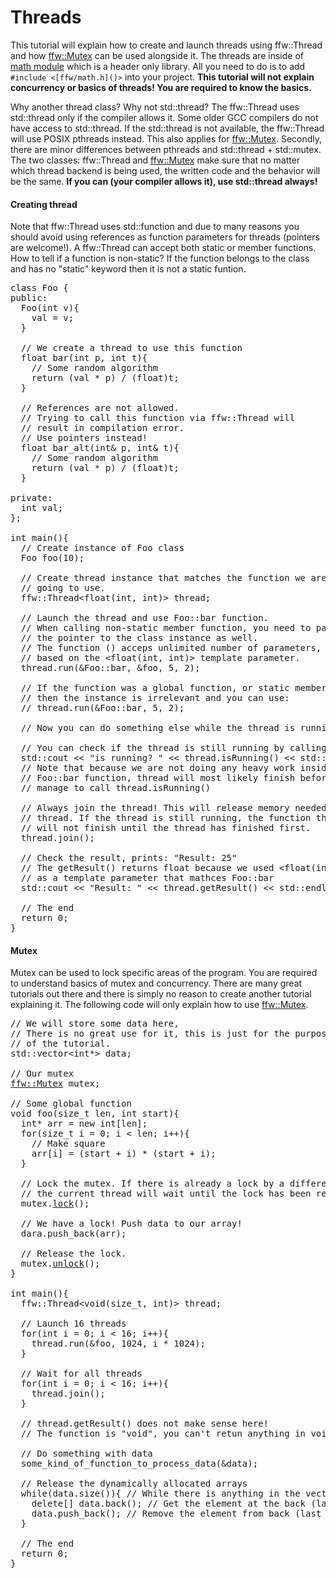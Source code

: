 Threads
=================

This tutorial will explain how to create and launch threads using ffw::Thread and how [ffw::Mutex](ffw_Mutex.html) can be used alongside it. The threads are inside of [math module](group__math.html) which is a header only library. All you need to do is to add `#include <[ffw/math.h]()>` into your project. **This tutorial will not explain concurrency or basics of threads! You are required to know the basics.**

Why another thread class? Why not std::thread? The ffw::Thread uses std::thread only if the compiler allows it. Some older GCC compilers do not have access to std::thread. If the std::thread is not available, the ffw::Thread will use POSIX pthreads instead. This also applies for [ffw::Mutex](ffw_Mutex.html). Secondly, there are minor differences between pthreads and std::thread + std::mutex. The two classes: ffw::Thread and [ffw::Mutex](ffw_Mutex.html) make sure that no matter which thread backend is being used, the written code and the behavior will be the same. **If you can (your compiler allows it), use std::thread always!**

#### Creating thread


Note that ffw::Thread uses std::function and due to many reasons you should avoid using references as function parameters for threads (pointers are welcome!). A ffw::Thread can accept both static or member functions. How to tell if a function is non-static? If the function belongs to the class and has no "static" keyword then it is not a static funtion.


<pre><div class="lang-cpp"><span class="hljs-keyword">class </span><span class="hljs-normal">Foo &#123;</span>
<span class="hljs-normal"></span><span class="hljs-keyword">public</span><span class="hljs-normal">:</span>
<span class="hljs-normal">  Foo(</span><span class="hljs-title">int</span><span class="hljs-normal"> v)&#123;</span>
<span class="hljs-normal">    val = v;</span>
<span class="hljs-normal">  &#125;</span>
<span class="hljs-normal"></span>
<span class="hljs-normal">  </span><span class="hljs-comment">// We create a thread to use this function</span><span class="hljs-normal"></span>
<span class="hljs-normal">  </span><span class="hljs-title">float</span><span class="hljs-normal"> bar(</span><span class="hljs-title">int</span><span class="hljs-normal"> p, </span><span class="hljs-title">int</span><span class="hljs-normal"> t)&#123;</span>
<span class="hljs-normal">    </span><span class="hljs-comment">// Some random algorithm</span><span class="hljs-normal"></span>
<span class="hljs-normal">    </span><span class="hljs-keyword">return</span><span class="hljs-normal"> (val * p) / (float)t;</span>
<span class="hljs-normal">  &#125;</span>
<span class="hljs-normal"></span>
<span class="hljs-normal">  </span><span class="hljs-comment">// References are not allowed.</span><span class="hljs-normal"></span>
<span class="hljs-normal">  </span><span class="hljs-comment">// Trying to call this function via ffw::Thread will</span><span class="hljs-normal"></span>
<span class="hljs-normal">  </span><span class="hljs-comment">// result in compilation error.</span><span class="hljs-normal"></span>
<span class="hljs-normal">  </span><span class="hljs-comment">// Use pointers instead!</span><span class="hljs-normal"></span>
<span class="hljs-normal">  </span><span class="hljs-title">float</span><span class="hljs-normal"> bar_alt(</span><span class="hljs-title">int</span><span class="hljs-normal">&amp; p, </span><span class="hljs-title">int</span><span class="hljs-normal">&amp; t)&#123;</span>
<span class="hljs-normal">    </span><span class="hljs-comment">// Some random algorithm</span><span class="hljs-normal"></span>
<span class="hljs-normal">    </span><span class="hljs-keyword">return</span><span class="hljs-normal"> (val * p) / (float)t;</span>
<span class="hljs-normal">  &#125;</span>
<span class="hljs-normal"></span>
<span class="hljs-normal"></span><span class="hljs-keyword">private</span><span class="hljs-normal">:</span>
<span class="hljs-normal">  </span><span class="hljs-title">int</span><span class="hljs-normal"> val;</span>
<span class="hljs-normal">&#125;;</span>
<span class="hljs-normal"></span>
<span class="hljs-normal"></span><span class="hljs-title">int</span><span class="hljs-normal"> main()&#123;</span>
<span class="hljs-normal">  </span><span class="hljs-comment">// Create instance of Foo class</span><span class="hljs-normal"></span>
<span class="hljs-normal">  Foo foo(10);</span>
<span class="hljs-normal"></span>
<span class="hljs-normal">  </span><span class="hljs-comment">// Create thread instance that matches the function we are</span><span class="hljs-normal"></span>
<span class="hljs-normal">  </span><span class="hljs-comment">// going to use.</span><span class="hljs-normal"></span>
<span class="hljs-normal">  ffw::Thread&lt;float(int, int)&gt; thread;</span>
<span class="hljs-normal"></span>
<span class="hljs-normal">  </span><span class="hljs-comment">// Launch the thread and use Foo::bar function.</span><span class="hljs-normal"></span>
<span class="hljs-normal">  </span><span class="hljs-comment">// When calling non-static member function, you need to pass</span><span class="hljs-normal"></span>
<span class="hljs-normal">  </span><span class="hljs-comment">// the pointer to the class instance as well.</span><span class="hljs-normal"></span>
<span class="hljs-normal">  </span><span class="hljs-comment">// The function () acceps unlimited number of parameters, it will scale</span><span class="hljs-normal"></span>
<span class="hljs-normal">  </span><span class="hljs-comment">// based on the &lt;float(int, int)&gt; template parameter.</span><span class="hljs-normal"></span>
<span class="hljs-normal">  thread.run(&amp;Foo::bar, &amp;foo, 5, 2);</span>
<span class="hljs-normal"></span>
<span class="hljs-normal">  </span><span class="hljs-comment">// If the function was a global function, or static member function,</span><span class="hljs-normal"></span>
<span class="hljs-normal">  </span><span class="hljs-comment">// then the instance is irrelevant and you can use:</span><span class="hljs-normal"></span>
<span class="hljs-normal">  </span><span class="hljs-comment">// thread.run(&amp;Foo::bar, 5, 2);</span><span class="hljs-normal"></span>
<span class="hljs-normal"></span>
<span class="hljs-normal">  </span><span class="hljs-comment">// Now you can do something else while the thread is running.</span><span class="hljs-normal"></span>
<span class="hljs-normal"></span>
<span class="hljs-normal">  </span><span class="hljs-comment">// You can check if the thread is still running by calling:</span><span class="hljs-normal"></span>
<span class="hljs-normal">  std::cout &lt;&lt; </span><span class="hljs-string">"is running? "</span><span class="hljs-normal"> &lt;&lt; thread.isRunning() &lt;&lt; std::endl;</span>
<span class="hljs-normal">  </span><span class="hljs-comment">// Note that because we are not doing any heavy work inside of</span><span class="hljs-normal"></span>
<span class="hljs-normal">  </span><span class="hljs-comment">// Foo::bar function, thread will most likely finish before you</span><span class="hljs-normal"></span>
<span class="hljs-normal">  </span><span class="hljs-comment">// manage to call thread.isRunning()</span><span class="hljs-normal"></span>
<span class="hljs-normal"></span>
<span class="hljs-normal">  </span><span class="hljs-comment">// Always join the thread! This will release memory needed for the</span><span class="hljs-normal"></span>
<span class="hljs-normal">  </span><span class="hljs-comment">// thread. If the thread is still running, the function thread.join()</span><span class="hljs-normal"></span>
<span class="hljs-normal">  </span><span class="hljs-comment">// will not finish until the thread has finished first.</span><span class="hljs-normal"></span>
<span class="hljs-normal">  thread.join();</span>
<span class="hljs-normal"></span>
<span class="hljs-normal">  </span><span class="hljs-comment">// Check the result, prints: "Result: 25"</span><span class="hljs-normal"></span>
<span class="hljs-normal">  </span><span class="hljs-comment">// The getResult() returns float because we used &lt;float(int, int)&gt;</span><span class="hljs-normal"></span>
<span class="hljs-normal">  </span><span class="hljs-comment">// as a template parameter that mathces Foo::bar </span><span class="hljs-normal"></span>
<span class="hljs-normal">  std::cout &lt;&lt; </span><span class="hljs-string">"Result: "</span><span class="hljs-normal"> &lt;&lt; thread.getResult() &lt;&lt; std::endl;</span>
<span class="hljs-normal"></span>
<span class="hljs-normal">  </span><span class="hljs-comment">// The end</span><span class="hljs-normal"></span>
<span class="hljs-normal">  </span><span class="hljs-keyword">return</span><span class="hljs-normal"> 0;</span>
<span class="hljs-normal">&#125;</span>
</div></pre>



#### Mutex


Mutex can be used to lock specific areas of the program. You are required to understand basics of mutex and concurrency. There are many great tutorials out there and there is simply no reason to create another tutorial explaining it. The following code will only explain how to use [ffw::Mutex](ffw_Mutex.html).


<pre><div class="lang-cpp"><span class="hljs-comment">// We will store some data here,</span><span class="hljs-normal"></span>
<span class="hljs-normal"></span><span class="hljs-comment">// There is no great use for it, this is just for the purpose</span><span class="hljs-normal"></span>
<span class="hljs-normal"></span><span class="hljs-comment">// of the tutorial.</span><span class="hljs-normal"></span>
<span class="hljs-normal">std::vector&lt;int*&gt; data;</span>
<span class="hljs-normal"></span>
<span class="hljs-normal"></span><span class="hljs-comment">// Our mutex</span><span class="hljs-normal"></span>
<span class="hljs-normal"><a href="ffw_Mutex.html">ffw::Mutex</a> mutex;</span>
<span class="hljs-normal"></span>
<span class="hljs-normal"></span><span class="hljs-comment">// Some global function</span><span class="hljs-normal"></span>
<span class="hljs-normal"></span><span class="hljs-title">void</span><span class="hljs-normal"> foo(</span><span class="hljs-title">size_t</span><span class="hljs-normal"> len, </span><span class="hljs-title">int</span><span class="hljs-normal"> start)&#123;</span>
<span class="hljs-normal">  </span><span class="hljs-title">int</span><span class="hljs-normal">* arr = </span><span class="hljs-keyword">new</span><span class="hljs-normal"> </span><span class="hljs-title">int</span><span class="hljs-normal">[len];</span>
<span class="hljs-normal">  </span><span class="hljs-keyword">for</span><span class="hljs-normal">(</span><span class="hljs-title">size_t</span><span class="hljs-normal"> i = 0; i &lt; len; i++)&#123;</span>
<span class="hljs-normal">    </span><span class="hljs-comment">// Make square</span><span class="hljs-normal"></span>
<span class="hljs-normal">    arr[i] = (start + i) * (start + i);</span>
<span class="hljs-normal">  &#125;</span>
<span class="hljs-normal"></span>
<span class="hljs-normal">  </span><span class="hljs-comment">// Lock the mutex. If there is already a lock by a different thread,</span><span class="hljs-normal"></span>
<span class="hljs-normal">  </span><span class="hljs-comment">// the current thread will wait until the lock has been released.</span><span class="hljs-normal"></span>
<span class="hljs-normal">  mutex.<a href="ffw_Mutex.html#e7eb5d3d">lock</a>();</span>
<span class="hljs-normal"></span>
<span class="hljs-normal">  </span><span class="hljs-comment">// We have a lock! Push data to our array!</span><span class="hljs-normal"></span>
<span class="hljs-normal">  dara.push_back(arr);</span>
<span class="hljs-normal"></span>
<span class="hljs-normal">  </span><span class="hljs-comment">// Release the lock.</span><span class="hljs-normal"></span>
<span class="hljs-normal">  mutex.<a href="ffw_Mutex.html#6106acf1">unlock</a>();</span>
<span class="hljs-normal">&#125;</span>
<span class="hljs-normal"></span>
<span class="hljs-normal"></span><span class="hljs-title">int</span><span class="hljs-normal"> main()&#123;</span>
<span class="hljs-normal">  ffw::Thread&lt;void(size_t, int)&gt; thread;</span>
<span class="hljs-normal"></span>
<span class="hljs-normal">  </span><span class="hljs-comment">// Launch 16 threads</span><span class="hljs-normal"></span>
<span class="hljs-normal">  </span><span class="hljs-keyword">for</span><span class="hljs-normal">(</span><span class="hljs-title">int</span><span class="hljs-normal"> i = 0; i &lt; 16; i++)&#123;</span>
<span class="hljs-normal">    thread.run(&amp;foo, 1024, i * 1024);</span>
<span class="hljs-normal">  &#125;</span>
<span class="hljs-normal"></span>
<span class="hljs-normal">  </span><span class="hljs-comment">// Wait for all threads</span><span class="hljs-normal"></span>
<span class="hljs-normal">  </span><span class="hljs-keyword">for</span><span class="hljs-normal">(</span><span class="hljs-title">int</span><span class="hljs-normal"> i = 0; i &lt; 16; i++)&#123;</span>
<span class="hljs-normal">    thread.join();</span>
<span class="hljs-normal">  &#125;</span>
<span class="hljs-normal"></span>
<span class="hljs-normal">  </span><span class="hljs-comment">// thread.getResult() does not make sense here!</span><span class="hljs-normal"></span>
<span class="hljs-normal">  </span><span class="hljs-comment">// The function is "void", you can't retun anything in void function!</span><span class="hljs-normal"></span>
<span class="hljs-normal"></span>
<span class="hljs-normal">  </span><span class="hljs-comment">// Do something with data</span><span class="hljs-normal"></span>
<span class="hljs-normal">  some_kind_of_function_to_process_data(&amp;data);</span>
<span class="hljs-normal"></span>
<span class="hljs-normal">  </span><span class="hljs-comment">// Release the dynamically allocated arrays</span><span class="hljs-normal"></span>
<span class="hljs-normal">  </span><span class="hljs-keyword">while</span><span class="hljs-normal">(data.size())&#123; </span><span class="hljs-comment">// While there is anything in the vector</span><span class="hljs-normal"></span>
<span class="hljs-normal">    </span><span class="hljs-keyword">delete</span><span class="hljs-normal">[] data.back(); </span><span class="hljs-comment">// Get the element at the back (last element)</span><span class="hljs-normal"></span>
<span class="hljs-normal">    data.push_back(); </span><span class="hljs-comment">// Remove the element from back (last element)</span><span class="hljs-normal"></span>
<span class="hljs-normal">  &#125;</span>
<span class="hljs-normal"></span>
<span class="hljs-normal">  </span><span class="hljs-comment">// The end</span><span class="hljs-normal"></span>
<span class="hljs-normal">  </span><span class="hljs-keyword">return</span><span class="hljs-normal"> 0;</span>
<span class="hljs-normal">&#125;</span>
</div></pre>

 

